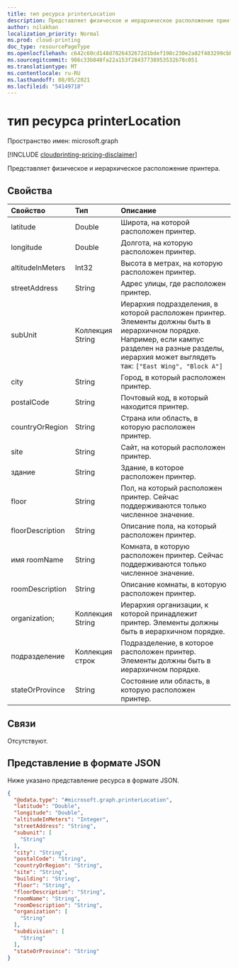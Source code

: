 ```yaml
---
title: тип ресурса printerLocation
description: Представляет физическое и иерархическое расположение принтера.
author: nilakhan
localization_priority: Normal
ms.prod: cloud-printing
doc_type: resourcePageType
ms.openlocfilehash: c642c60cd148d7826432672d1bdef198c230e2a82f483299cbb7773bc2583d6d
ms.sourcegitcommit: 986c33b848fa22a153f28437738953532b78c051
ms.translationtype: MT
ms.contentlocale: ru-RU
ms.lasthandoff: 08/05/2021
ms.locfileid: "54149718"
---
```

# <a name="printerlocation-resource-type"></a>тип ресурса printerLocation

Пространство имен: microsoft.graph

[!INCLUDE [cloudprinting-pricing-disclaimer](../../includes/cloudprinting-pricing-disclaimer.md)]

Представляет физическое и иерархическое расположение принтера.

## <a name="properties"></a>Свойства
|Свойство|Тип|Описание|
|:---|:---|:---|
|latitude|Double|Широта, на которой расположен принтер.|
|longitude|Double|Долгота, на которую расположен принтер.|
|altitudeInMeters|Int32|Высота в метрах, на которую расположен принтер.|
|streetAddress|String|Адрес улицы, где расположен принтер.|
|subUnit|Коллекция String|Иерархия подразделения, в которой расположен принтер. Элементы должны быть в иерархичном порядке. Например, если кампус разделен на разные разделы, иерархия может выглядеть так: `["East Wing", "Block A"]`|
|city|String|Город, в который расположен принтер.|
|postalCode|String|Почтовый код, в который находится принтер.|
|countryOrRegion|String|Страна или область, в которую расположен принтер.|
|site|String|Сайт, на который расположен принтер.|
|здание|String|Здание, в которое расположен принтер.|
|floor|String|Пол, на который расположен принтер. Сейчас поддерживаются только численное значение.|
|floorDescription|String|Описание пола, на который расположен принтер.|
|имя roomName|String|Комната, в которую расположен принтер. Сейчас поддерживаются только численное значение.|
|roomDescription|String|Описание комнаты, в которую расположен принтер.|
|organization;|Коллекция String|Иерархия организации, к которой принадлежит принтер. Элементы должны быть в иерархичном порядке.|
|подразделение|Коллекция строк|Подразделение, в которое расположен принтер. Элементы должны быть в иерархичном порядке.|
|stateOrProvince|String|Состояние или область, в которую расположен принтер.|

## <a name="relationships"></a>Связи
Отсутствуют.

## <a name="json-representation"></a>Представление в формате JSON
Ниже указано представление ресурса в формате JSON.
<!-- {
  "blockType": "resource",
  "@odata.type": "microsoft.graph.printerLocation"
}
-->
``` json
{
  "@odata.type": "#microsoft.graph.printerLocation",
  "latitude": "Double",
  "longitude": "Double",
  "altitudeInMeters": "Integer",
  "streetAddress": "String",
  "subunit": [
    "String"
  ],
  "city": "String",
  "postalCode": "String",
  "countryOrRegion": "String",
  "site": "String",
  "building": "String",
  "floor": "String",
  "floorDescription": "String",
  "roomName": "String",
  "roomDescription": "String",
  "organization": [
    "String"
  ],
  "subdivision": [
    "String"
  ],
  "stateOrProvince": "String"
}
```

